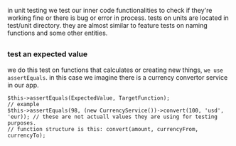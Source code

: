 in unit testing we test our inner code functionalities to check if they're working fine or there is bug or error in process.
tests on units are located in test/unit directory. 
they are almost similar to feature tests on naming functions and some other entities.
##
### test an expected value
we do this test on functions that calculates or creating new things, `we use assertEquals`. in this case we imagine there is a currency convertor service in our app.
```
$this->assertEquals(ExpectedValue, TargetFunction);
// example
$this->assertEquals(98, (new CurrencyService())->convert(100, 'usd', 'eur)); // these are not actuall values they are using for testing purposes.
// function structure is this: convert(amount, currencyFrom, currencyTo);
```